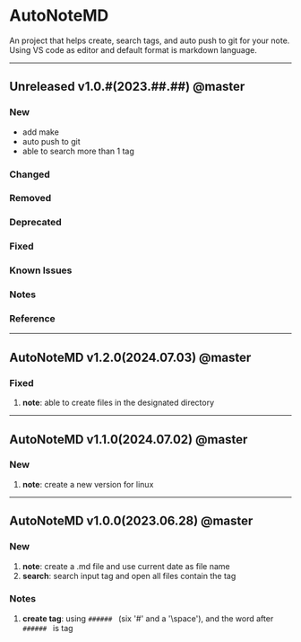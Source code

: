 # AutoNoteMD
An project that helps create, search tags, and auto push to git for your note.
Using VS code as editor and default format is markdown language.

-----------------------------------
## Unreleased v1.0.#(2023.##.##) @master
### New
- add make
- auto push to git
- able to search more than 1 tag
### Changed
### Removed
### Deprecated
### Fixed
### Known Issues
### Notes
### Reference

-----------------------------------
## AutoNoteMD v1.2.0(2024.07.03) @master
### Fixed
1. **note**: able to create files in the designated directory

-----------------------------------
## AutoNoteMD v1.1.0(2024.07.02) @master
### New
1. **note**: create a new version for linux

-----------------------------------
## AutoNoteMD v1.0.0(2023.06.28) @master
### New
1. **note**: create a .md file and use current date as file name
2. **search**: search input tag and open all files contain the tag
### Notes
1. **create tag**: using `###### ` (six '#' and a '\space'), and the word after `###### ` is tag
  
